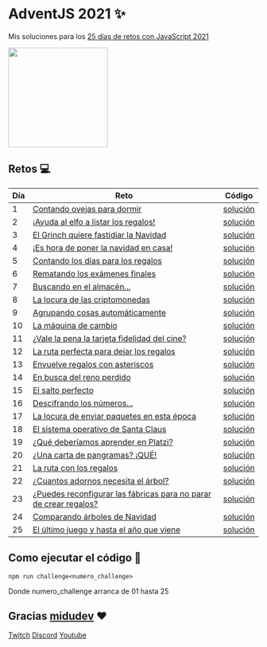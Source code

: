 # AdventJS 2021 :sparkles:

Mis soluciones para los [25 días de retos con JavaScript 2021](https://2021.adventjs.dev/challenges)

<img src="https://user-images.githubusercontent.com/37515166/205499219-fa1eda6a-dfea-4875-ab8e-a5a8e1f9ba62.PNG" height="200" />

## Retos :computer:

| Día | Reto                                                                                                         | Código                           |
| --- | ------------------------------------------------------------------------------------------------------------ | -------------------------------- |
| 1   | [Contando ovejas para dormir](https://2021.adventjs.dev/challenges/01)                                       | [solución](./src/challenge01.js) |
| 2   | [¡Ayuda al elfo a listar los regalos!](https://2021.adventjs.dev/challenges/02)                              | [solución](./src/challenge02.js) |
| 3   | [El Grinch quiere fastidiar la Navidad](https://2021.adventjs.dev/challenges/03)                             | [solución](./src/challenge03.js) |
| 4   | [¡Es hora de poner la navidad en casa!](https://2021.adventjs.dev/challenges/04)                             | [solución](./src/challenge04.js) |
| 5   | [Contando los días para los regalos](https://2021.adventjs.dev/challenges/05)                                | [solución](./src/challenge05.js) |
| 6   | [Rematando los exámenes finales](https://2021.adventjs.dev/challenges/06)                                    | [solución](./src/challenge06.js) |
| 7   | [Buscando en el almacén...](https://2021.adventjs.dev/challenges/07)                                         | [solución](./src/challenge07.js) |
| 8   | [La locura de las criptomonedas](https://2021.adventjs.dev/challenges/08)                                    | [solución](./src/challenge08.js) |
| 9   | [Agrupando cosas automáticamente](https://2021.adventjs.dev/challenges/09)                                   | [solución](./src/challenge09.js) |
| 10  | [La máquina de cambio](https://2021.adventjs.dev/challenges/10)                                              | [solución](./src/challenge10.js) |
| 11  | [¿Vale la pena la tarjeta fidelidad del cine?](https://2021.adventjs.dev/challenges/11)                      | [solución](./src/challenge11.js) |
| 12  | [La ruta perfecta para dejar los regalos](https://2021.adventjs.dev/challenges/12)                           | [solución](./src/challenge12.js) |
| 13  | [Envuelve regalos con asteriscos](https://2021.adventjs.dev/challenges/13)                                   | [solución](./src/challenge13.js) |
| 14  | [En busca del reno perdido](https://2021.adventjs.dev/challenges/14)                                         | [solución](./src/challenge14.js) |
| 15  | [El salto perfecto](https://2021.adventjs.dev/challenges/15)                                                 | [solución](./src/challenge15.js) |
| 16  | [Descifrando los números...](https://2021.adventjs.dev/challenges/16)                                        | [solución](./src/challenge16.js) |
| 17  | [La locura de enviar paquetes en esta época](https://2021.adventjs.dev/challenges/17)                        | [solución](./src/challenge17.js) |
| 18  | [El sistema operativo de Santa Claus](https://2021.adventjs.dev/challenges/18)                               | [solución](./src/challenge18.js) |
| 19  | [¿Qué deberíamos aprender en Platzi?](https://2021.adventjs.dev/challenges/19)                               | [solución](./src/challenge19.js) |
| 20  | [¿Una carta de pangramas? ¡QUÉ!](https://2021.adventjs.dev/challenges/20)                                    | [solución](./src/challenge20.js) |
| 21  | [La ruta con los regalos](https://2021.adventjs.dev/challenges/21)                                           | [solución](./src/challenge21.js) |
| 22  | [¿Cuantos adornos necesita el árbol?](https://2021.adventjs.dev/challenges/22)                               | [solución](./src/challenge22.js) |
| 23  | [¿Puedes reconfigurar las fábricas para no parar de crear regalos?](https://2021.adventjs.dev/challenges/23) | [solución](./src/challenge23.js) |
| 24  | [Comparando árboles de Navidad](https://2021.adventjs.dev/challenges/24)                                     | [solución](./src/challenge24.js) |
| 25  | [El último juego y hasta el año que viene](https://2021.adventjs.dev/challenges/25)                          | [solución](./src/challenge25.js) |

## Como ejecutar el código :running:

```
npm run challenge<numero_challenge>
```

Donde numero_challenge arranca de 01 hasta 25

## Gracias [midudev](https://twitter.com/midudev) :heart:

[Twitch](https://twitch.tv/midudev) [Discord](https://discord.gg/midudev) [Youtube](https://youtube.com/midudev)
